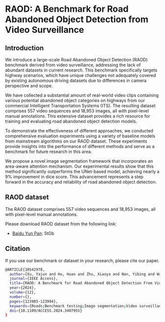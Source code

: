 # RAOD: A Benchmark for Road Abandoned Object Detection from Video Surveillance

## Introduction
We introduce a large-scale Road Abandoned Object Detection (RAOD) benchmark derived from video surveillance, addressing the lack of abundant datasets in current research. This benchmark specifically targets highway scenarios, which have unique challenges not adequately covered by existing autonomous driving datasets due to differences in camera perspective and scope.

We have collected a substantial amount of real-world video clips containing various potential abandoned object categories on highways from our commercial Intelligent Transportation Systems (ITS). The resulting dataset comprises 557 video sequences and 18,953 images, all with pixel-level manual annotations. This extensive dataset provides a rich resource for training and evaluating road abandoned object detection models.

To demonstrate the effectiveness of different approaches, we conducted comprehensive evaluation experiments using a variety of baseline models from mainstream algorithms on our RAOD dataset. These experiments provide insights into the performance of different methods and serve as a benchmark for future research in this area.

We propose a novel image segmentation framework that incorporates an area-aware attention mechanism. Our experimental results show that this method significantly outperforms the UNet-based model, achieving nearly a 9% improvement in dice score. This advancement represents a step forward in the accuracy and reliability of road abandoned object detection.

## RAOD dataset
The RAOD dataset comprises 557 video sequences and 18,953 images, all with pixel-level manual annotations.

Please download RAOD dataset from the following link:
- [Baidu Yun Pan]( https://pan.baidu.com/s/1MdjOxZ2TQ-5PX_cB6PJQYg): 5tGb

## Citation
If you use our benchmark or dataset in your research, please cite our paper.
```bash
@ARTICLE{10542978,
  author={Xu, Yajun and Hu, Huan and Zhu, Xiaoya and Nan, Yibing and Wang, Kai and Liu, Zhaoxiang and Lian, Shiguo},
  journal={IEEE Access}, 
  title={RAOD: A Benchmark for Road Abandoned Object Detection From Video Surveillance}, 
  year={2024},
  volume={12},
  number={},
  pages={123985-123994},
  keywords={Roads;Benchmark testing;Image segmentation;Video surveillance;Uncertainty;Object recognition;Training;Intelligent transportation systems;Road abandoned object detection;intelligent transportation system;video surveillance;area-aware attention mechanism},
  doi={10.1109/ACCESS.2024.3407955}
}


```
